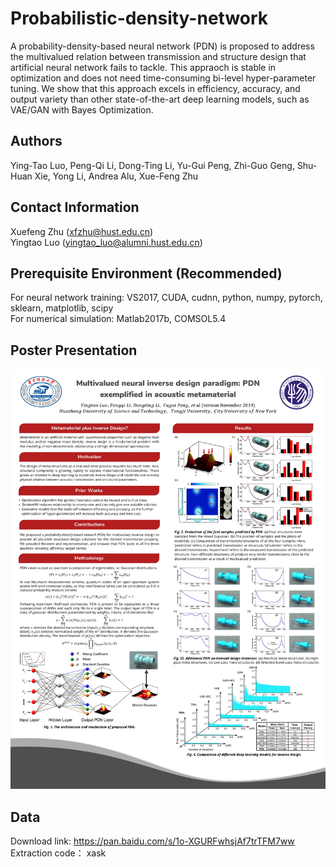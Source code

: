 # Probabilistic-density-network   
A probability-density-based neural network (PDN) is proposed to address the multivalued relation between transmission and structure design that artificial neural network fails to tackle.  This appraoch is stable in optimization and does not need time-consuming bi-level hyper-parameter tuning. We show that this approach excels in efficiency, accuracy, and output variety than other state-of-the-art deep learning models, such as VAE/GAN with Bayes Optimization.
## Authors
Ying-Tao Luo, Peng-Qi Li, Dong-Ting Li, Yu-Gui Peng, Zhi-Guo Geng, Shu-Huan Xie, Yong Li, Andrea Alu, Xue-Feng Zhu
## Contact Information
Xuefeng Zhu (xfzhu@hust.edu.cn)  
Yingtao Luo (yingtao_luo@alumni.hust.edu.cn)
## Prerequisite Environment (Recommended)
For neural network training: VS2017, CUDA, cudnn, python, numpy, pytorch, sklearn, matplotlib, scipy  
For numerical simulation: Matlab2017b, COMSOL5.4
## Poster Presentation
![image](https://github.com/yingtaoluo/Probabilistic-density-network/blob/master/POSTER_PDN.jpg)
## Data  
Download link: https://pan.baidu.com/s/1o-XGURFwhsjAf7trTFM7ww  
Extraction code： xask
